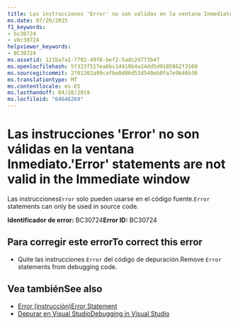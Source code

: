 ```yaml
---
title: Las instrucciones 'Error' no son válidas en la ventana Inmediato.
ms.date: 07/20/2015
f1_keywords:
- bc30724
- vbc30724
helpviewer_keywords:
- BC30724
ms.assetid: 121ba7a1-7702-49f8-bef2-5adc2d773b47
ms.openlocfilehash: 5f323f517ea6bc14919b4a24dd5d9185862f3160
ms.sourcegitcommit: 2701302a99cafbe0d86d53d540eb0fa7e9b46b36
ms.translationtype: MT
ms.contentlocale: es-ES
ms.lasthandoff: 04/28/2019
ms.locfileid: "64646269"
---
```

# <a name="error-statements-are-not-valid-in-the-immediate-window"></a><span data-ttu-id="50357-102">Las instrucciones 'Error' no son válidas en la ventana Inmediato.</span><span class="sxs-lookup"><span data-stu-id="50357-102">'Error' statements are not valid in the Immediate window</span></span>
<span data-ttu-id="50357-103">Las instrucciones`Error` solo pueden usarse en el código fuente.</span><span class="sxs-lookup"><span data-stu-id="50357-103">`Error` statements can only be used in source code.</span></span>  
  
 <span data-ttu-id="50357-104">**Identificador de error:** BC30724</span><span class="sxs-lookup"><span data-stu-id="50357-104">**Error ID:** BC30724</span></span>  
  
## <a name="to-correct-this-error"></a><span data-ttu-id="50357-105">Para corregir este error</span><span class="sxs-lookup"><span data-stu-id="50357-105">To correct this error</span></span>  
  
- <span data-ttu-id="50357-106">Quite las instrucciones `Error` del código de depuración.</span><span class="sxs-lookup"><span data-stu-id="50357-106">Remove `Error` statements from debugging code.</span></span>  
  
## <a name="see-also"></a><span data-ttu-id="50357-107">Vea también</span><span class="sxs-lookup"><span data-stu-id="50357-107">See also</span></span>

- [<span data-ttu-id="50357-108">Error (instrucción)</span><span class="sxs-lookup"><span data-stu-id="50357-108">Error Statement</span></span>](../../visual-basic/language-reference/statements/error-statement.md)
- [<span data-ttu-id="50357-109">Depurar en Visual Studio</span><span class="sxs-lookup"><span data-stu-id="50357-109">Debugging in Visual Studio</span></span>](/visualstudio/debugger/debugging-in-visual-studio)
